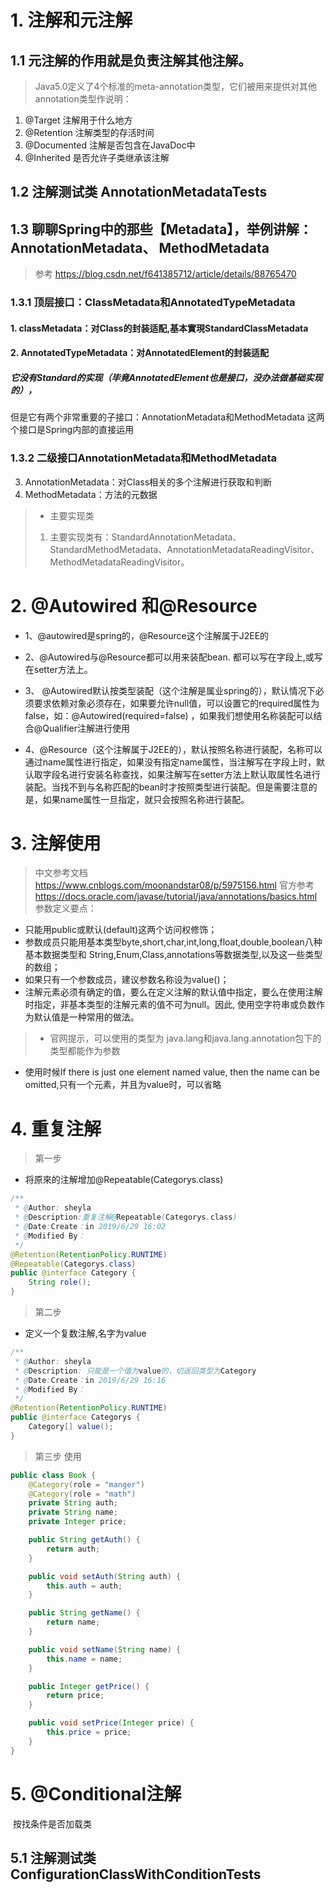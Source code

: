 # 1. 注解和元注解
## 1.1 元注解的作用就是负责注解其他注解。
>  Java5.0定义了4个标准的meta-annotation类型，它们被用来提供对其他annotation类型作说明：
  1. @Target  注解用于什么地方
  2. @Retention  注解类型的存活时间
  3. @Documented  注解是否包含在JavaDoc中
  4. @Inherited  是否允许子类继承该注解

## 1.2 注解测试类 AnnotationMetadataTests

## 1.3 聊聊Spring中的那些【Metadata】，举例讲解：AnnotationMetadata、 MethodMetadata
> 参考 https://blog.csdn.net/f641385712/article/details/88765470
### 1.3.1 顶层接口：ClassMetadata和AnnotatedTypeMetadata
####       1. classMetadata：对Class的封装适配,基本實現StandardClassMetadata
####      2. AnnotatedTypeMetadata：对AnnotatedElement的封装适配
#####  它没有Standard的实现（毕竟AnnotatedElement也是接口，没办法做基础实现的），
但是它有两个非常重要的子接口：AnnotationMetadata和MethodMetadata 这两个接口是Spring内部的直接运用

### 1.3.2 二级接口AnnotationMetadata和MethodMetadata

 3. AnnotationMetadata：对Class相关的多个注解进行获取和判断
 4. MethodMetadata：方法的元数据

> * 主要实现类
> 1.  主要实现类有：StandardAnnotationMetadata、StandardMethodMetadata、AnnotationMetadataReadingVisitor、MethodMetadataReadingVisitor。





# 2. @Autowired 和@Resource

* 1、@autowired是spring的，@Resource这个注解属于J2EE的

* 2、@Autowired与@Resource都可以用来装配bean. 都可以写在字段上,或写在setter方法上。

* 3、 @Autowired默认按类型装配（这个注解是属业spring的），默认情况下必须要求依赖对象必须存在，如果要允许null值，可以设置它的required属性为false，如：@Autowired(required=false) ，如果我们想使用名称装配可以结合@Qualifier注解进行使用

* 4、@Resource（这个注解属于J2EE的），默认按照名称进行装配，名称可以通过name属性进行指定，如果没有指定name属性，当注解写在字段上时，默认取字段名进行安装名称查找，如果注解写在setter方法上默认取属性名进行装配。当找不到与名称匹配的bean时才按照类型进行装配。但是需要注意的是，如果name属性一旦指定，就只会按照名称进行装配。



# 3. 注解使用
> 中文参考文档 https://www.cnblogs.com/moonandstar08/p/5975156.html
> 官方参考 https://docs.oracle.com/javase/tutorial/java/annotations/basics.html
> 参数定义要点：
* 只能用public或默认(default)这两个访问权修饰；
* 参数成员只能用基本类型byte,short,char,int,long,float,double,boolean八种基本数据类型和 String,Enum,Class,annotations等数据类型,以及这一些类型的数组；
* 如果只有一个参数成员，建议参数名称设为value()；
* 注解元素必须有确定的值，要么在定义注解的默认值中指定，要么在使用注解时指定，非基本类型的注解元素的值不可为null。因此, 使用空字符串或负数作为默认值是一种常用的做法。

> * 官网提示，可以使用的类型为 java.lang和java.lang.annotation包下的类型都能作为参数
  * 使用时候If there is just one element named value, then the name can be omitted,只有一个元素，并且为value时，可以省略

# 4. 重复注解
> 第一步
* 将原來的注解增加@Repeatable(Categorys.class)

```java
/**
 * @Author: sheyla
 * @Description:重复注解@Repeatable(Categorys.class)
 * @Date:Create：in 2019/6/29 16:02
 * @Modified By：
 */
@Retention(RetentionPolicy.RUNTIME)
@Repeatable(Categorys.class)
public @interface Category {
    String role();
}

```

> 第二步
* 定义一个复数注解,名字为value
```java
/**
 * @Author: sheyla
 * @Description: 只能是一个值为value的，切返回类型为Category
 * @Date:Create：in 2019/6/29 16:16
 * @Modified By：
 */
@Retention(RetentionPolicy.RUNTIME)
public @interface Categorys {
    Category[] value();
}

```
> 第三步 使用
```java
public class Book {
    @Category(role = "manger")
    @Category(role = "math")
    private String auth;
    private String name;
    private Integer price;

    public String getAuth() {
        return auth;
    }

    public void setAuth(String auth) {
        this.auth = auth;
    }

    public String getName() {
        return name;
    }

    public void setName(String name) {
        this.name = name;
    }

    public Integer getPrice() {
        return price;
    }

    public void setPrice(Integer price) {
        this.price = price;
    }
}
```

# 5. @Conditional注解

​         按找条件是否加载类

## 5.1 注解测试类 ConfigurationClassWithConditionTests



